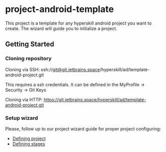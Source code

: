 # project-android-template

This project is a template for any hyperskill android project you want to create. 
The wizard will guide you to initialize a project.

## Getting Started

### Cloning repository

Cloning via SSH: ssh://git@git.jetbrains.space/hyperskill/ad/template-android-project.git

This requires a ssh credentials. It can be defined in the MyProfile -> Security -> Git Keys

Cloning via HTTP: https://git.jetbrains.space/hyperskill/ad/template-android-project.git

### Setup wizard

Please, follow up to our project wizard guide for proper project configuring:
 - [Defining project](documents/DefiningProject.md)
 - [Defining stages](documents/DefiningStages.md)